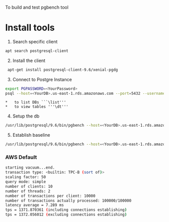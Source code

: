 To build and test pgbench tool

# Install tools
1. Search specific client
```bash
apt search postgresql-client
```
2. Install the client
```bash
 apt-get install postgresql-client-9.6/xenial-pgdg
```
3. Connect to Postgre Instance
```bash
export PGPASSWORD=<YourPassword>
psql --host=<YourDB>.us-east-1.rds.amazonaws.com --port=5432 --username=<YourName> --dbname=<YourDBName>
```
    *   to list DBs ```\list'''
    *   to view tables '''\dt'''
4. Setup the db
```bash
/usr/lib/postgresql/9.6/bin/pgbench --host=<YourDB>.us-east-1.rds.amazonaws.com --port=5432 --username=<YourName> -i -s 50 example
```
5. Establish baseline
```bash
/usr/lib/postgresql/9.6/bin/pgbench --host=<YourDB>.us-east-1.rds.amazonaws.com --port=5432 --username=<YourName> -c 10 -j 2 -t 10000 example
```

### AWS Default
```bash
starting vacuum...end.
transaction type: <builtin: TPC-B (sort of)>
scaling factor: 50
query mode: simple
number of clients: 10
number of threads: 2
number of transactions per client: 10000
number of transactions actually processed: 100000/100000
latency average = 7.289 ms
tps = 1371.870361 (including connections establishing)
tps = 1372.056012 (excluding connections establishing)
```